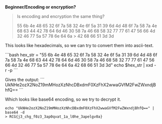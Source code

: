 **Beginner/Encoding or encryption?**

> Is encoding and encryption the same thing?
> 
> 55 6b 4e 48 65 32 6f 7a 58 32 4e 6f 5a 31 39 6d 4d 48 6f 7a 58 7a 4e 68 63 44 42 78 64 6d 46 30 58 7a 46 68 58 32 77 77 61 47 56 66 4d 32 46 77 5a 57 78 6e 64 6a > 42 68 66 51 3d 3d


This looks like hexadecimals, so we can try to convert them into ascii-text.

´´´bash
hex_str = "55 6b 4e 48 65 32 6f 7a 58 32 4e 6f 5a 31 39 6d 4d 48 6f 7a 58 7a 4e 68 63 44 42 78 64 6d 46 30 58 7a 46 68 58 32 77 77 61 47 56 66 4d 32 46 77 5a 57 78            6e 64 6a 42 68 66 51 3d 3d"
echo $hex_str | xxd -r -p
´´´

Gives the output:
´´´
UkNHe2ozX2NoZ19mMHozXzNhcDBxdmF0XzFhX2wwaGVfM2FwZWxndjBhfQ==
´´´

Which looks like base64 encoding, so we try to decrypt it.
```
echo "UkNHe2ozX2NoZ19mMHozXzNhcDBxdmF0XzFhX2wwaGVfM2FwZWxndjBhfQ==" | base64 -d
> RCG{j3_chg_f0z3_3ap0qvat_1a_l0he_3apelgv0a}
```

